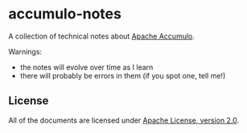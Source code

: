 # accumulo-notes

A collection of technical notes about [Apache Accumulo](http://accumulo.apache.org).

Warnings:

* the notes will evolve over time as I learn
* there will probably be errors in them (if you spot one, tell me!)

## License

All of the documents are licensed under [Apache License, version 2.0](http://www.apache.org/licenses/LICENSE-2.0.html).

